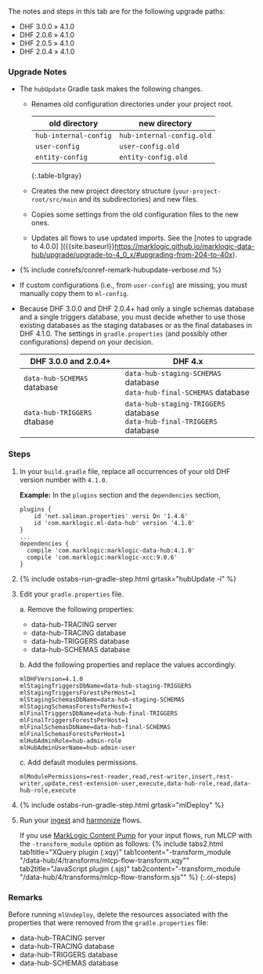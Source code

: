 <div id="DHF300204to410" class="tabcontent" markdown="1">

The notes and steps in this tab are for the following upgrade paths:
- DHF 3.0.0 » 4.1.0
- DHF 2.0.6 » 4.1.0
- DHF 2.0.5 » 4.1.0
- DHF 2.0.4 » 4.1.0


### Upgrade Notes

- The `hubUpdate` Gradle task makes the following changes.

    - Renames old configuration directories under your project root.

      | old directory | new directory |
      |---|---|
      | `hub-internal-config` | `hub-internal-config.old` |
      | `user-config` | `user-config.old` |
      | `entity-config` | `entity-config.old` |
      {:.table-b1gray}

    - Creates the new project directory structure (`your-project-root/src/main` and its subdirectories) and new files.

    - Copies some settings from the old configuration files to the new ones.

    - Updates all flows to use updated imports. See the [notes to upgrade to 4.0.0] ]({{site.baseurl}}https://marklogic.github.io/marklogic-data-hub/upgrade/upgrade-to-4_0_x/#upgrading-from-204-to-40x).

- {% include conrefs/conref-remark-hubupdate-verbose.md %}

- If custom configurations (i.e., from `user-config`) are missing, you must manually copy them to `ml-config`.

- Because DHF 3.0.0 and DHF 2.0.4+ had only a single schemas database and a single triggers database, you must decide whether to use those existing databases as the staging databases or as the final databases in DHF 4.1.0. The settings in `gradle.properties` (and possibly other configurations) depend on your decision.

  | DHF 3.0.0 and 2.0.4+ | DHF 4.x |
  |---|---|
  | `data-hub-SCHEMAS` database | `data-hub-staging-SCHEMAS` database<br>`data-hub-final-SCHEMAS` database |
  | `data-hub-TRIGGERS` dtabase | `data-hub-staging-TRIGGERS` database<br>`data-hub-final-TRIGGERS` database |

<!--
- In 4.0.0, the return type for plugins was changed to `objectNode()`. If your custom plugins contains lines that convert a plugin parameter using `.toObject()`, those lines of code must be removed or commented out.

    **Examples:**
        - `content = content.toObject()` in header.sjs under input directory
        - `envelope = envelope.toObject()` in writer.sjs under harmonize directory
-->


### Steps

1. In your `build.gradle` file, replace all occurrences of your old DHF version number with `4.1.0`.

    **Example:** In the `plugins` section and the `dependencies` section,

      ```
      plugins {
          id 'net.saliman.properties' versi Dn '1.4.6'
          id 'com.marklogic.ml-data-hub' version '4.1.0'
      }
      ...
      dependencies {
        compile 'com.marklogic:marklogic-data-hub:4.1.0'
        compile 'com.marklogic:marklogic-xcc:9.0.6'
      }
      ```

1. {% include ostabs-run-gradle-step.html grtask="hubUpdate -i" %}

1. Edit your `gradle.properties` file.

    a. Remove the following properties: <!-- What are the actual names? -->

      - data-hub-TRACING server
      - data-hub-TRACING database
      - data-hub-TRIGGERS database
      - data-hub-SCHEMAS database

    b. Add the following properties and replace the values accordingly.

      ```
      mlDHFVersion=4.1.0
      mlStagingTriggersDbName=data-hub-staging-TRIGGERS
      mlStagingTriggersForestsPerHost=1
      mlStagingSchemasDbName=data-hub-staging-SCHEMAS
      mlStagingSchemasForestsPerHost=1
      mlFinalTriggersDbName=data-hub-final-TRIGGERS
      mlFinalTriggersForestsPerHost=1
      mlFinalSchemasDbName=data-hub-final-SCHEMAS
      mlFinalSchemasForestsPerHost=1
      mlHubAdminRole=hub-admin-role
      mlHubAdminUserName=hub-admin-user
      ```

    c. Add default modules permissions.

      ```
      mlModulePermissions=rest-reader,read,rest-writer,insert,rest-writer,update,rest-extension-user,execute,data-hub-role,read,data-hub-role,execute
      ```

1. {% include ostabs-run-gradle-step.html grtask="mlDeploy" %}

1. Run your [ingest]({{site.baseurl}}/ingest/) and [harmonize]({{site.baseurl}}/harmonize/) flows.

    If you use [MarkLogic Content Pump](https://docs.marklogic.com/guide/mlcp) for your input flows, run MLCP with the `-transform_module` option as follows:
    {% include tabs2.html
      tab1title="XQuery plugin (.xqy)"
      tab1content="-transform_module \"/data-hub/4/transforms/mlcp-flow-transform.xqy\""
      tab2title="JavaScript plugin (.sjs)"
      tab2content="-transform_module \"/data-hub/4/transforms/mlcp-flow-transform.sjs\""
    %}
{:.ol-steps}


### Remarks

Before running `mlUndeploy`, delete the resources associated with the properties that were removed from the `gradle.properties` file:

  - data-hub-TRACING server
  - data-hub-TRACING database
  - data-hub-TRIGGERS database
  - data-hub-SCHEMAS database

<!-- To undeploy, "./gradlew mlUndeploy -Pconfirm=true" -->
</div>
